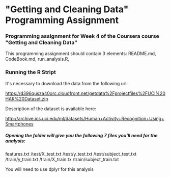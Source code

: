 # "Getting and Cleaning Data" Programming Assignment
### Programming assignment for Week 4 of the Coursera course "Getting and Cleaning Data"

This programming assignment should contain 3 elements:
README.md, 
CodeBook.md, 
run_analysis.R, 

### Running the R Stript

It's necessary to download the data from the following url:

https://d396qusza40orc.cloudfront.net/getdata%2Fprojectfiles%2FUCI%20HAR%20Dataset.zip  

Description of the dataset is available here:

http://archive.ics.uci.edu/ml/datasets/Human+Activity+Recognition+Using+Smartphones 

##### Opening the folder will give you the following 7 files you'll need for the analysis:

features.txt
/test/X_test.txt
/test/y_test.txt
/test/subject_test.txt
/train/y_train.txt
/train/X_train.tx
/train/subject_train.txt

You will need to use dplyr for this analysis
